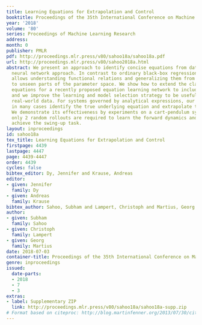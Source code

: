 ```yaml
---
title: Learning Equations for Extrapolation and Control
booktitle: Proceedings of the 35th International Conference on Machine Learning
year: '2018'
volume: '80'
series: Proceedings of Machine Learning Research
address: 
month: 0
publisher: PMLR
pdf: http://proceedings.mlr.press/v80/sahoo18a/sahoo18a.pdf
url: http://proceedings.mlr.press/v80/sahoo2018a.html
abstract: We present an approach to identify concise equations from data using a shallow
  neural network approach. In contrast to ordinary black-box regression, this approach
  allows understanding functional relations and generalizing them from observed data
  to unseen parts of the parameter space. We show how to extend the class of learnable
  equations for a recently proposed equation learning network to include divisions,
  and we improve the learning and model selection strategy to be useful for challenging
  real-world data. For systems governed by analytical expressions, our method can
  in many cases identify the true underlying equation and extrapolate to unseen domains.
  We demonstrate its effectiveness by experiments on a cart-pendulum system, where
  only 2 random rollouts are required to learn the forward dynamics and successfully
  achieve the swing-up task.
layout: inproceedings
id: sahoo18a
tex_title: Learning Equations for Extrapolation and Control
firstpage: 4439
lastpage: 4447
page: 4439-4447
order: 4439
cycles: false
bibtex_editor: Dy, Jennifer and Krause, Andreas
editor:
- given: Jennifer
  family: Dy
- given: Andreas
  family: Krause
bibtex_author: Sahoo, Subham and Lampert, Christoph and Martius, Georg
author:
- given: Subham
  family: Sahoo
- given: Christoph
  family: Lampert
- given: Georg
  family: Martius
date: 2018-07-03
container-title: Proceedings of the 35th International Conference on Machine Learning
genre: inproceedings
issued:
  date-parts:
  - 2018
  - 7
  - 3
extras:
- label: Supplementary ZIP
  link: http://proceedings.mlr.press/v80/sahoo18a/sahoo18a-supp.zip
# Format based on citeproc: http://blog.martinfenner.org/2013/07/30/citeproc-yaml-for-bibliographies/
---
```

